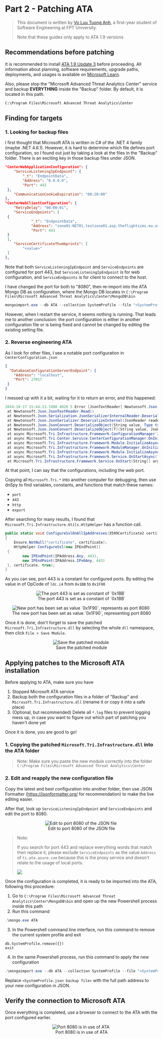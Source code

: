 # Part 2 - Patching ATA

> This document is written by [Vo Luu Tuong Anh](https://github.com/anhvlt-2k6), a first-year student of Software Engineering at FPT University.
>
> Note that these guides only apply to ATA 1.9 versions

## Recommendations before patching

It is recommended to install [ATA 1.9 Update 3](https://learn.microsoft.com/en-us/advanced-threat-analytics/ata-update-1.9.3-migration-guide) before proceeding. All information about planning, software requirements, upgrade paths, deployments, and usages is available on [Microsoft Learn](https://learn.microsoft.com/en-us/advanced-threat-analytics/what-is-ata).

Also, please stop the "Microsoft Advanced Threat Analytics Center" service and backup **EVERYTHING** inside the "Backup" folder. By default, it is located in this path.

```cmd
C:\Program Files\Microsoft Advanced Threat Analytics\Center
```

## Finding for targets

### 1. Looking for backup files

I first thought that Microsoft ATA is written in C# of the .NET 4 family (maybe .NET 4.6.1). However, it is hard to determine which file defines port configuration, so I found out just by taking a look at the files in the "Backup" folder.
There is an exciting key in those backup files under JSON.

```json
"CenterWebApplicationConfiguration": {
    "ServiceListeningIpEndpoint": {
        "_t": "EndpointData",
        "Address": "0.0.0.0",
        "Port": 443
 },
    "CommunicationCookieExpiration": "00:20:00"
},
"CenterWebClientConfiguration": {
    "RetryDelay": "00:00:01",
    "ServiceEndpoints": [
 {
            "_t": "EndpointData",
            "Address": "zone01-NET01.testzone01.asp.theflightsims.eu.org",
            "Port": 443
 }
 ],
    "ServiceCertificateThumbprints": [
        "<value>"
 ]
},
```

Note that both `ServiceListeningIpEndpoint` and `ServiceEndpoints` are configured for port 443, but `ServiceListeningIpEndpoint` is for web configuration, and `ServiceEndpoints` is for client to connect to the host.

I have changed the port for both to "8080", then re-import into the ATA Mongo DB as configuration, where the Mongo DB locates in `C:\Program Files\Microsoft Advanced Threat Analytics\Center\MongoDB\bin`

```powershell
mongoimport.exe --db ATA --collection SystemProfile --file "<SystemProfile.json backup file>" --upsert
```

However, when I restart the service, it seems nothing is running. That leads me to another conclusion: the port configuration is either in another configuration file or is being fixed and cannot be changed by editing the existing setting file.

### 2. Reverse engineering ATA

As I look for other files, I see a notable port configuration in `CenterConfiguration.json`

```json
{
  "DatabaseConfigurationServerEndpoint": {
    "Address": "localhost",
    "Port": 27017
 }
}
```

I messed up with it a bit, waiting for it to return an error, and this happened:

```powershell
2024-10-17 15:44:13.7498 4028 5 Error [JsonTextReader] Newtonsoft.Json.JsonReaderException: Additional text encountered after finished reading JSON content: e. Path '', line 7, position 0.
 at Newtonsoft.Json.JsonTextReader.Read()
 at Newtonsoft.Json.Serialization.JsonSerializerInternalReader.Deserialize(JsonReader reader, Type objectType, Boolean checkAdditionalContent)
 at Newtonsoft.Json.JsonSerializer.DeserializeInternal(JsonReader reader, Type objectType)
 at Newtonsoft.Json.JsonConvert.DeserializeObject(String value, Type type, JsonSerializerSettings settings)
 at Newtonsoft.Json.JsonConvert.DeserializeObject[T](String value, JsonSerializerSettings settings)
 at async Microsoft.Tri.Infrastructure.Framework.ConfigurationManager`2.OnInitializeAsync[](?)
 at async Microsoft.Tri.Center.Service.CenterConfigurationManager.OnInitializeAsync(?)
 at async Microsoft.Tri.Infrastructure.Framework.Module.InitializeAsync(?)
 at async Microsoft.Tri.Infrastructure.Framework.ModuleManager.OnInitializeAsync(?)
 at async Microsoft.Tri.Infrastructure.Framework.Module.InitializeAsync(?)
 at async Microsoft.Tri.Infrastructure.Framework.Service.OnStartAsync(?)
 at Microsoft.Tri.Infrastructure.Framework.Service.OnStart(String[] args)
```

At that point, I can say that the configurations, including the web port.

Copying all `Microsoft.Tri.*` into another computer for debugging, then use dnSpy to find variables, constants, and functions that match these names:

- `port`
- `443`
- `http`
- `export`

After searching for many results, I found that `Microsoft.Tri.Infrastructure.Utils.HttpHelper` has a function call.

```cs
public static void ConfigureSslOnAllIpAddresses(X509Certificate2 certificate)
{
    Ensure.NotNull("certificate", certificate);
    HttpHelper.ConfigureSsl(new IPEndPoint[]
 {
        new IPEndPoint(IPAddress.Any, 443),
        new IPEndPoint(IPAddress.IPv6Any, 443)
 }, certificate, true);
}
```

As you can see, port 443 is a constant for configured ports. By editing the value in of OpCode of `ldc.i4` from `0x1BB` to `0x1F90`

<p align="center">
 <img src="./img/ata_dll_patch_1.png" alt="The port 443 is set as constant of `0x1BB`" />
 <br>
 The port 443 is set as a constant of `0x1BB`
</p>

<p align="center">
 <img src="./img/ata_dll_patch_2.png" alt="New port has been set as value `0x1F90`, represents as port 8080" />
 <br>
 The new port has been set as value `0x1F90`, representing port 8080
</p>

Once it is done, don't forget to save the patched `Microsoft.Tri.Infrastructure.dll` by selecting the whole `dll` namespace, then click `File > Save Module`.

<p align="center">
 <img src="./img/save_patched_dll.png" alt="Save the patched module" />
 <br>
 Save the patched module
</p>

## Applying patches to the Microsoft ATA installation

Before applying to ATA, make sure you have

1. Stopped Microsoft ATA service
2. Backup both the configuration files in a folder of "Backup" and `Microsoft.Tri.Infrastructure.dll` (rename it or copy it into a safe place)
3. (Optional, but recommended) Delete all `*.log` files to prevent logging mess up, in case you want to figure out which part of patching you haven't done yet

Once it is done, you are good to go!

### 1. Copying the patched `Microsoft.Tri.Infrastructure.dll` into the ATA folder

> Note: Make sure you paste the new module correctly into the folder `C:\Program Files\Microsoft Advanced Threat Analytics\Center`

### 2. Edit and reapply the new configuration file

Copy the latest and best configuration into another folder, then use JSON Formatter (https://jsonformatter.org/ for recommendation) to make the live editing easier.

After that, look up `ServiceListeningIpEndpoint` and `ServiceEndpoints` and edit the port to 8080.

<p align="center">
 <img src="./img/ata_json_patch.png" alt="Edit to port 8080 of the JSON file" />
 <br>
 Edit to port 8080 of the JSON file
</p>

> Note:
>
> If you search for port 443 and replace everything words that match then replace it, please exclude `ServiceEndpoints` as the value `Address` of `ti.ata.azure.com` because this is the proxy service and doesn't relate to the usage of local ports.
>
> ![](./img/excludes_this_item.png)

Once the configuration is completed, it is ready to be imported into the ATA, following this procedure:
1. Go to `C:\Program Files\Microsoft Advanced Threat Analytics\Center\MongoDB\bin` and open up the new Powershell process inside this path
2. Run this command

```powershell
.\mongo.exe ATA
```

3. In the Powershell command line interface, run this command to remove the current system profile and exit

```mongo
db.SystemProfile.remove({})
exit
```

4. In the same Powershell process, run this command to apply the new configuration

```powershell
.\mongoimport.exe --db ATA --collection SystemProfile --file "<SystemProfile.json backup file>" --upsert
```

Replace `<SystemProfile.json backup file>` with the full path address to your new configuration in JSON.

## Verify the connection to Microsoft ATA

Once everything is completed, use a browser to connect to the ATA with the port configured earlier.

<p align="center">
 <img src="./img/result.png" alt="Port 8080 is in use of ATA" />
 <br>
 Port 8080 is in use of ATA
</p>
